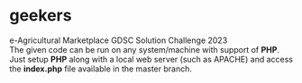 # geekers
e-Agricultural Marketplace GDSC Solution Challenge 2023
<br>The given code can be run on any system/machine with support of <b>PHP</b>.
<br>Just setup <b>PHP</b> along with a local web server (such as APACHE) and access the <b>index.php</b> file available in the master branch.
